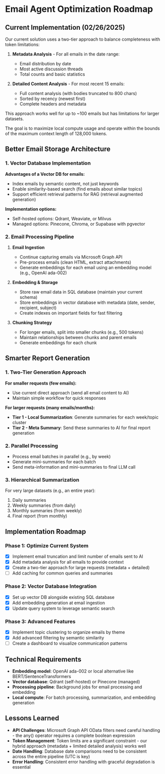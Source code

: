 # Email Agent Optimization Roadmap

## Current Implementation (02/26/2025)

Our current solution uses a two-tier approach to balance completeness with token limitations:

1. **Metadata Analysis** - For all emails in the date range:
   - Email distribution by date
   - Most active discussion threads
   - Total counts and basic statistics

2. **Detailed Content Analysis** - For most recent 15 emails:
   - Full content analysis (with bodies truncated to 800 chars)
   - Sorted by recency (newest first)
   - Complete headers and metadata

This approach works well for up to ~100 emails but has limitations for larger datasets.

The goal is to maximize local compute usage and operate within the bounds of the maximum context length of 128,000 tokens.

## Better Email Storage Architecture

### 1. Vector Database Implementation

**Advantages of a Vector DB for emails:**
- Index emails by semantic content, not just keywords
- Enable similarity-based search (find emails about similar topics)
- Support efficient retrieval patterns for RAG (retrieval augmented generation)

**Implementation options:**
- Self-hosted options: Qdrant, Weaviate, or Milvus
- Managed options: Pinecone, Chroma, or Supabase with pgvector

### 2. Email Processing Pipeline

1. **Email Ingestion**
   - Continue capturing emails via Microsoft Graph API
   - Pre-process emails (clean HTML, extract attachments)
   - Generate embeddings for each email using an embedding model (e.g., OpenAI ada-002)

2. **Embedding & Storage**
   - Store raw email data in SQL database (maintain your current schema)
   - Store embeddings in vector database with metadata (date, sender, recipient, subject)
   - Create indexes on important fields for fast filtering

3. **Chunking Strategy**
   - For longer emails, split into smaller chunks (e.g., 500 tokens)
   - Maintain relationships between chunks and parent emails
   - Generate embeddings for each chunk

## Smarter Report Generation

### 1. Two-Tier Generation Approach

**For smaller requests (few emails):**
- Use current direct approach (send all email content to AI)
- Maintain simple workflow for quick responses

**For larger requests (many emails/months):**
- **Tier 1 - Local Summarization**: Generate summaries for each week/topic cluster
- **Tier 2 - Meta Summary**: Send these summaries to AI for final report generation

### 2. Parallel Processing

- Process email batches in parallel (e.g., by week)
- Generate mini-summaries for each batch
- Send meta-information and mini-summaries to final LLM call

### 3. Hierarchical Summarization

For very large datasets (e.g., an entire year):
1. Daily summaries 
2. Weekly summaries (from daily)
3. Monthly summaries (from weekly)
4. Final report (from monthly)

## Implementation Roadmap

### Phase 1: Optimize Current System
- [x] Implement email truncation and limit number of emails sent to AI
- [x] Add metadata analysis for all emails to provide context
- [x] Create a two-tier approach for large requests (metadata + detailed)
- [ ] Add caching for common queries and summaries

### Phase 2: Vector Database Integration
- [x] Set up vector DB alongside existing SQL database
- [x] Add embedding generation at email ingestion
- [x] Update query system to leverage semantic search

### Phase 3: Advanced Features
- [x] Implement topic clustering to organize emails by theme
- [x] Add advanced filtering by semantic similarity
- [ ] Create a dashboard to visualize communication patterns

## Technical Requirements

- **Embedding model**: OpenAI ada-002 or local alternative like BERT/SentenceTransformers
- **Vector database**: Qdrant (self-hosted) or Pinecone (managed)
- **Processing pipeline**: Background jobs for email processing and embedding
- **Local compute**: For batch processing, summarization, and embedding generation

## Lessons Learned

- **API Challenges**: Microsoft Graph API OData filters need careful handling - the any() operator requires a complete boolean expression
- **Token Management**: Token limits are a significant constraint - our hybrid approach (metadata + limited detailed analysis) works well
- **Date Handling**: Database date comparisons need to be consistent across the entire pipeline (UTC is key)
- **Error Handling**: Consistent error handling with graceful degradation is essential